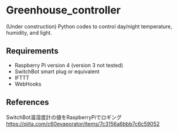 # Greenhouse_controller
(Under construction) Python codes to control day/night temperature, humidity, and light. 

## Requirements
- Raspberry Pi version 4 (version 3 not tested)
- SwitchBot smart plug or equivalent
- IFTTT 
- WebHooks

## References
SwitchBot温湿度計の値をRaspberryPiでロギング  
https://qiita.com/c60evaporator/items/7c3156a6bbb7c6c59052